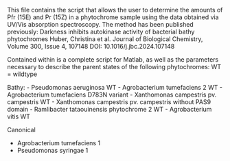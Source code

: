 This file contains the script that allows the user to determine the amounts of Pfr (15E) and Pr (15Z) in a phytochrome sample using the data obtained via UV/Vis absorption spectroscopy. 
The method has been published previously:
    Darkness inhibits autokinase activity of bacterial bathy phytochromes
    Huber, Christina et al.
    Journal of Biological Chemistry, Volume 300, Issue 4, 107148
		DOI:  10.1016/j.jbc.2024.107148

Contained within is a complete script for Matlab, as well as the parameters necessary to describe the parent states of the following phytochromes:
WT = wildtype

Bathy:
    - Pseudomonas aeruginosa WT
    - Agrobacterium tumefaciens 2 WT
    - Agrobacterium tumefaciens D783N variant
    - Xanthomonas campestris pv. campestris WT
    - Xanthomonas campestris pv. campestris without PAS9 domain
    - Ramlibacter tataouinensis phytochrome 2 WT
    - Agrobacterium vitis WT

Canonical
   - Agrobacterium tumefaciens 1 
   - Pseudomonas syringae 1
